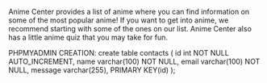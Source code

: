 Anime Center provides a list of anime where you can find information on some of the most popular anime! If you want to get into anime, we recommend starting with some of the ones on our list. Anime Center also has a little anime quiz that you may take for fun.

PHPMYADMIN CREATION:
create table contacts (
          id int NOT NULL AUTO_INCREMENT,
          name varchar(100) NOT NULL,
          email varchar(100) NOT NULL,
          message varchar(255),
          PRIMARY KEY(id)
);
